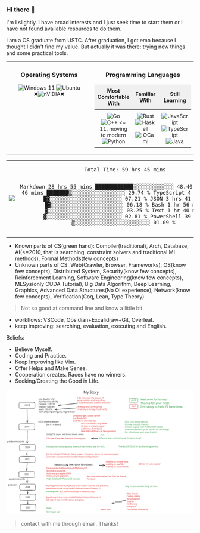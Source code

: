 ### Hi there 👋

I'm Lslightly. I have broad interests and I just seek time to start them or I have not found available resources to do them.

I am a CS graduate from USTC. After graduation, I got emo because I thought I didn't find my value. But actually it was there: trying new things and some practical tools.

<div align="center">
  <table style="width: 100%; border-collapse: collapse; border: none;">
    <tr>
      <td style="width: 50%; text-align: center; vertical-align: top;">
        <h3 style="text-align: center;">Operating Systems</h3>
        <img src="https://img.shields.io/badge/Windows%2011-%230079d5.svg?style=for-the-badge&logo=Windows%2011&logoColor=white" alt="Windows 11">
        <img src="https://img.shields.io/badge/Ubuntu-E95420?style=for-the-badge&logo=ubuntu&logoColor=white" alt="Ubuntu"><br>
        ❌<img src="https://img.shields.io/badge/nVIDIA-%2376B900.svg?style=for-the-badge&logo=nVIDIA&logoColor=white" alt="nVIDIA">❌
      </td>
      <td style="width: 50%; text-align: center; vertical-align: top;">
        <h3 style="text-align: center;">Programming Languages</h3>
        <table style="width: 100%; border-collapse: collapse; border: none;">
          <thead>
            <tr style="background-color: #f0f0f0;">
              <th style="text-align: center; padding: 8px; border: none;">Most Comfortable With</th>
              <th style="text-align: center; padding: 8px; border: none;">Familiar With</th>
              <th style="text-align: center; padding: 8px; border: none;">Still Learning</th>
            </tr>
          </thead>
          <tbody>
            <tr>
              <td style="text-align: center; padding: 8px; border: none;">
                <img src="https://img.shields.io/badge/go-%2300ADD8.svg?style=for-the-badge&logo=go&logoColor=white" alt="Go"><br>
                <img src="https://img.shields.io/badge/c++-%2300599C.svg?style=for-the-badge&logo=c%2B%2B&logoColor=white" alt="C++"> <= 11, moving to modern<br>
                <img src="https://img.shields.io/badge/python-3670A0?style=for-the-badge&logo=python&logoColor=ffdd54" alt="Python">
              </td>
              <td style="text-align: center; padding: 8px; border: none;">
                <img src="https://img.shields.io/badge/rust-%23000000.svg?style=for-the-badge&logo=rust&logoColor=white" alt="Rust"><br>
                <img src="https://img.shields.io/badge/Haskell-5e5086?style=for-the-badge&logo=haskell&logoColor=white" alt="Haskell"><br>
                <img src="https://img.shields.io/badge/OCaml-%23E98407.svg?style=for-the-badge&logo=ocaml&logoColor=white" alt="OCaml">
              </td>
              <td style="text-align: center; padding: 8px; border: none;">
                <img src="https://img.shields.io/badge/javascript-%23323330.svg?style=for-the-badge&logo=javascript&logoColor=%23F7DF1E" alt="JavaScript"><br>
                <img src="https://img.shields.io/badge/typescript-%23007ACC.svg?style=for-the-badge&logo=typescript&logoColor=white" alt="TypeScript"><br>
                <img src="https://img.shields.io/badge/java-%23ED8B00.svg?style=for-the-badge&logo=openjdk&logoColor=white" alt="Java">
              </td>
            </tr>
          </tbody>
        </table>
      </td>
    </tr>
  </table>
</div>


<div align="center">
  <table style="width: 100%;">
    <tr>
      <td style="text-align: center; width: 50%;">
        <img src="https://github-readme-stats.vercel.app/api/top-langs/?username=Lslightly&layout=compact">
      </td>
      <td style="text-align: center; width: 50%;">
        <!--START_SECTION:waka-->
        <pre>
Total Time: 59 hrs 45 mins

Markdown     28 hrs 55 mins  ████████████░░░░░░░░░░░░░   48.40 %
Go           17 hrs 46 mins  ███████▒░░░░░░░░░░░░░░░░░   29.74 %
TypeScript   4 hrs 18 mins   █▓░░░░░░░░░░░░░░░░░░░░░░░   07.21 %
JSON         3 hrs 41 mins   █▓░░░░░░░░░░░░░░░░░░░░░░░   06.18 %
Bash         1 hr 56 mins    ▓░░░░░░░░░░░░░░░░░░░░░░░░   03.25 %
Text         1 hr 40 mins    ▓░░░░░░░░░░░░░░░░░░░░░░░░   02.81 %
PowerShell   39 mins         ▒░░░░░░░░░░░░░░░░░░░░░░░░   01.09 %
        </pre>
        <!--END_SECTION:waka-->
      </td>
    </tr>
  </table>
</div>

- Known parts of CS(green hand): Compiler(traditional), Arch, Database, AI(<=2010, that is searching, constraint solvers and traditional ML methods), Formal Methods(few concepts)
- Unknown parts of CS: Web(Crawler, Browser, Frameworks), OS(know few concepts), Distributed System, Security(know few concepts), Reinforcement Learning, Software Engineering(know few concepts), MLSys(only CUDA Tutorial), Big Data Algorithm, Deep Learning, Graphics, Advanced Data Structures(No OI experience), Network(know few concepts), Verification(Coq, Lean, Type Theory)
> Not so good at command line and know a little bit.
- workflows: VSCode, Obsidian+Excalidraw+Git, Overleaf.
- keep improving: searching, evaluation, executing and English.

Beliefs:
- Believe Myself.
- Coding and Practice.
- Keep Improving like Vim.
- Offer Helps and Make Sense.
- Cooperation creates. Races have no winners.
- Seeking/Creating the Good in Life.

![My Story](story.svg)

> contact with me through email. Thanks!
